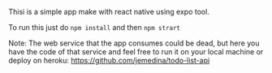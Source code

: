 Thisi is a simple app make with react native using expo tool.

To run this just do `npm install` and then `npm strart`

Note: The web service that the app consumes could be dead, but here you have the code of that service and feel free to run it on your local machine or deploy on heroku: https://github.com/jemedina/todo-list-api

